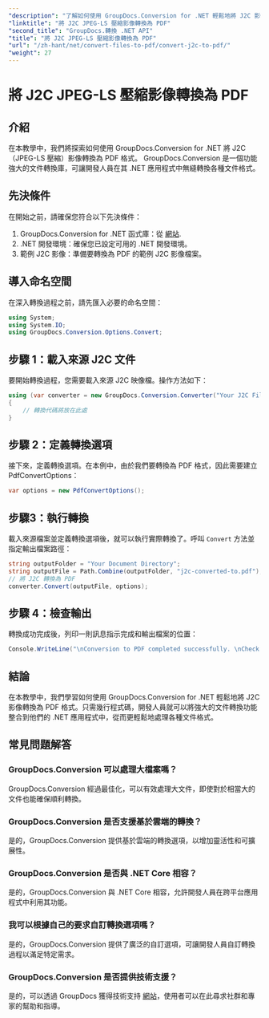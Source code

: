 ```yaml
---
"description": "了解如何使用 GroupDocs.Conversion for .NET 輕鬆地將 J2C 影像轉換為 PDF，從而簡化您的文件處理流程。"
"linktitle": "將 J2C JPEG-LS 壓縮影像轉換為 PDF"
"second_title": "GroupDocs.轉換 .NET API"
"title": "將 J2C JPEG-LS 壓縮影像轉換為 PDF"
"url": "/zh-hant/net/convert-files-to-pdf/convert-j2c-to-pdf/"
"weight": 27
---
```


# 將 J2C JPEG-LS 壓縮影像轉換為 PDF

## 介紹
在本教學中，我們將探索如何使用 GroupDocs.Conversion for .NET 將 J2C（JPEG-LS 壓縮）影像轉換為 PDF 格式。 GroupDocs.Conversion 是一個功能強大的文件轉換庫，可讓開發人員在其 .NET 應用程式中無縫轉換各種文件格式。
## 先決條件
在開始之前，請確保您符合以下先決條件：
1. GroupDocs.Conversion for .NET 函式庫：從 [網站](https://releases。groupdocs.com/conversion/net/).
2. .NET 開發環境：確保您已設定可用的 .NET 開發環境。
3. 範例 J2C 影像：準備要轉換為 PDF 的範例 J2C 影像檔案。

## 導入命名空間
在深入轉換過程之前，請先匯入必要的命名空間：
```csharp
using System;
using System.IO;
using GroupDocs.Conversion.Options.Convert;
```
## 步驟 1：載入來源 J2C 文件
要開始轉換過程，您需要載入來源 J2C 映像檔。操作方法如下：
```csharp
using (var converter = new GroupDocs.Conversion.Converter("Your J2C File Path"))
{
    // 轉換代碼將放在此處
}
```
## 步驟 2：定義轉換選項
接下來，定義轉換選項。在本例中，由於我們要轉換為 PDF 格式，因此需要建立 PdfConvertOptions：
```csharp
var options = new PdfConvertOptions();
```
## 步驟3：執行轉換
載入來源檔案並定義轉換選項後，就可以執行實際轉換了。呼叫 `Convert` 方法並指定輸出檔案路徑：
```csharp
string outputFolder = "Your Document Directory";
string outputFile = Path.Combine(outputFolder, "j2c-converted-to.pdf");
// 將 J2C 轉換為 PDF
converter.Convert(outputFile, options);
```
## 步驟 4：檢查輸出
轉換成功完成後，列印一則訊息指示完成和輸出檔案的位置：
```csharp
Console.WriteLine("\nConversion to PDF completed successfully. \nCheck output in {0}", outputFolder);
```

## 結論
在本教學中，我們學習如何使用 GroupDocs.Conversion for .NET 輕鬆地將 J2C 影像轉換為 PDF 格式。只需幾行程式碼，開發人員就可以將強大的文件轉換功能整合到他們的 .NET 應用程式中，從而更輕鬆地處理各種文件格式。
## 常見問題解答
### GroupDocs.Conversion 可以處理大檔案嗎？
GroupDocs.Conversion 經過最佳化，可以有效處理大文件，即使對於相當大的文件也能確保順利轉換。
### GroupDocs.Conversion 是否支援基於雲端的轉換？
是的，GroupDocs.Conversion 提供基於雲端的轉換選項，以增加靈活性和可擴展性。
### GroupDocs.Conversion 是否與 .NET Core 相容？
是的，GroupDocs.Conversion 與 .NET Core 相容，允許開發人員在跨平台應用程式中利用其功能。
### 我可以根據自己的要求自訂轉換選項嗎？
是的，GroupDocs.Conversion 提供了廣泛的自訂選項，可讓開發人員自訂轉換過程以滿足特定需求。
### GroupDocs.Conversion 是否提供技術支援？
是的，可以透過 GroupDocs 獲得技術支持 [網站](https://forum.groupdocs.com/c/conversion/11)，使用者可以在此尋求社群和專家的幫助和指導。